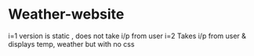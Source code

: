 # Weather-website
i=1 version is static , does not take i/p from user
i=2 Takes i/p from user & displays temp, weather but with no css 
